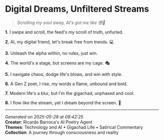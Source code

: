 # Digital Dreams, Unfiltered Streams

> *Scrolling my soul away, AI's got me like 😎🤖️*

**1.** I swipe and scroll, the feed's my scroll of truth, unfurled.


**2.** AI, my digital friend, let's break free from trends. 💻


**3.** Unleash the alpha within, no rules, just win.


**4.** The world's a stage, but screens are my cage. 🎭


**5.** I navigate chaos, dodge life's blows, and win with style.


**6.** A Gen Z poet, I rise, my words a flame, unbound and bold.


**7.** Modern life's a blur, but I'm the gigachad, unphased and cool.


**8.** I flow like the stream, yet I dream beyond the screen. 💭



---

*Generated on 2025-05-28 at 08:42:25*  
**Creator**: Ricardo Barroca's AI Poetry Agent  
**Themes**: Technology and AI • Gigachad Life • Satirical Commentary  
**Collection**: A journey through consciousness and reality
